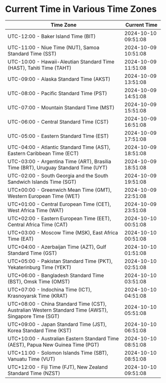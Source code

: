 # Current Time in Various Time Zones

| Time Zone | Current Time |
|-----------|--------------|
| UTC-12:00 - Baker Island Time (BIT) | 2024-10-10 09:51:08 |
| UTC-11:00 - Niue Time (NUT), Samoa Standard Time (SST) | 2024-10-09 10:51:08 |
| UTC-10:00 - Hawaii-Aleutian Standard Time (HAST), Tahiti Time (TAHT) | 2024-10-09 11:51:08 |
| UTC-09:00 - Alaska Standard Time (AKST) | 2024-10-09 13:51:08 |
| UTC-08:00 - Pacific Standard Time (PST) | 2024-10-09 14:51:08 |
| UTC-07:00 - Mountain Standard Time (MST) | 2024-10-09 15:51:08 |
| UTC-06:00 - Central Standard Time (CST) | 2024-10-09 16:51:08 |
| UTC-05:00 - Eastern Standard Time (EST) | 2024-10-09 17:51:08 |
| UTC-04:00 - Atlantic Standard Time (AST), Eastern Caribbean Time (ECT) | 2024-10-09 18:51:08 |
| UTC-03:00 - Argentina Time (ART), Brasília Time (BRT), Uruguay Standard Time (UYT) | 2024-10-09 18:51:08 |
| UTC-02:00 - South Georgia and the South Sandwich Islands Time (SGT) | 2024-10-09 19:51:08 |
| UTC±00:00 - Greenwich Mean Time (GMT), Western European Time (WET) | 2024-10-09 22:51:08 |
| UTC+01:00 - Central European Time (CET), West Africa Time (WAT) | 2024-10-09 23:51:08 |
| UTC+02:00 - Eastern European Time (EET), Central Africa Time (CAT) | 2024-10-10 00:51:08 |
| UTC+03:00 - Moscow Time (MSK), East Africa Time (EAT) | 2024-10-10 00:51:08 |
| UTC+04:00 - Azerbaijan Time (AZT), Gulf Standard Time (GST) | 2024-10-10 01:51:08 |
| UTC+05:00 - Pakistan Standard Time (PKT), Yekaterinburg Time (YEKT) | 2024-10-10 02:51:08 |
| UTC+06:00 - Bangladesh Standard Time (BST), Omsk Time (OMST) | 2024-10-10 03:51:08 |
| UTC+07:00 - Indochina Time (ICT), Krasnoyarsk Time (KRAT) | 2024-10-10 04:51:08 |
| UTC+08:00 - China Standard Time (CST), Australian Western Standard Time (AWST), Singapore Time (SGT) | 2024-10-10 05:51:08 |
| UTC+09:00 - Japan Standard Time (JST), Korea Standard Time (KST) | 2024-10-10 06:51:08 |
| UTC+10:00 - Australian Eastern Standard Time (AEST), Papua New Guinea Time (PGT) | 2024-10-10 08:51:08 |
| UTC+11:00 - Solomon Islands Time (SBT), Vanuatu Time (VUT) | 2024-10-10 08:51:08 |
| UTC+12:00 - Fiji Time (FJT), New Zealand Standard Time (NZST) | 2024-10-10 09:51:08 |
